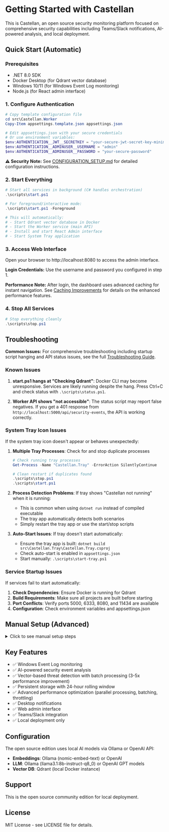 # Getting Started with Castellan

This is Castellan, an open source security monitoring platform focused on comprehensive security capabilities including Teams/Slack notifications, AI-powered analysis, and local deployment.

## Quick Start (Automatic)

### Prerequisites

- .NET 8.0 SDK
- Docker Desktop (for Qdrant vector database)
- Windows 10/11 (for Windows Event Log monitoring)
- Node.js (for React admin interface)

### 1. Configure Authentication

```powershell
# Copy template configuration file
cd src\Castellan.Worker
Copy-Item appsettings.template.json appsettings.json

# Edit appsettings.json with your secure credentials
# Or use environment variables:
$env:AUTHENTICATION__JWT__SECRETKEY = "your-secure-jwt-secret-key-minimum-64-characters"
$env:AUTHENTICATION__ADMINUSER__USERNAME = "admin"
$env:AUTHENTICATION__ADMINUSER__PASSWORD = "your-secure-password"
```

**⚠️ Security Note:** See [CONFIGURATION_SETUP.md](CONFIGURATION_SETUP.md) for detailed configuration instructions.

### 2. Start Everything

```powershell
# Start all services in background (C# handles orchestration)
.\scripts\start.ps1

# For foreground/interactive mode:
.\scripts\start.ps1 -Foreground

# This will automatically:
# - Start Qdrant vector database in Docker
# - Start the Worker service (main API)
# - Install and start React Admin interface
# - Start System Tray application
```

### 3. Access Web Interface

Open your browser to http://localhost:8080 to access the admin interface.

**Login Credentials:** Use the username and password you configured in step 1.

**Performance Note:** After login, the dashboard uses advanced caching for instant navigation. See [Caching Improvements](CACHING_IMPROVEMENTS.md) for details on the enhanced performance features.

### 4. Stop All Services

```powershell
# Stop everything cleanly
.\scripts\stop.ps1
```

## Troubleshooting

**Common Issues:** For comprehensive troubleshooting including startup script hanging and API status issues, see the full [Troubleshooting Guide](TROUBLESHOOTING.md).

### Known Issues

1. **start.ps1 hangs at "Checking Qdrant"**: Docker CLI may become unresponsive. Services are likely running despite the hang. Press Ctrl+C and check status with `.\scripts\status.ps1`.

2. **Worker API shows "not accessible"**: The status script may report false negatives. If you get a 401 response from `http://localhost:5000/api/security-events`, the API is working correctly.

### System Tray Icon Issues

If the system tray icon doesn't appear or behaves unexpectedly:

1. **Multiple Tray Processes**: Check for and stop duplicate processes
   ```powershell
   # Check running tray processes
   Get-Process -Name "Castellan.Tray" -ErrorAction SilentlyContinue
   
   # Clean restart if duplicates found
   .\scripts\stop.ps1
   .\scripts\start.ps1
   ```

2. **Process Detection Problems**: If tray shows "Castellan not running" when it is running:
   - This is common when using `dotnet run` instead of compiled executable
   - The tray app automatically detects both scenarios
   - Simply restart the tray app or use the start/stop scripts

3. **Auto-Start Issues**: If tray doesn't start automatically:
   - Ensure the tray app is built: `dotnet build src\Castellan.Tray\Castellan.Tray.csproj`
   - Check auto-start is enabled in `appsettings.json`
   - Start manually: `.\scripts\start-tray.ps1`

### Service Startup Issues

If services fail to start automatically:

1. **Check Dependencies**: Ensure Docker is running for Qdrant
2. **Build Requirements**: Make sure all projects are built before starting
3. **Port Conflicts**: Verify ports 5000, 6333, 8080, and 11434 are available
4. **Configuration**: Check environment variables and appsettings.json

## Manual Setup (Advanced)

<details>
<summary>Click to see manual setup steps</summary>

### 1. Disable Auto-Start

Edit `src\Castellan.Worker\appsettings.json`:
```json
"Startup": {
  "AutoStart": {
    "Enabled": false
  }
}
```

### 2. Start Services Manually

```powershell
# Start Qdrant
docker run -d --name qdrant -p 6333:6333 qdrant/qdrant

# Build and run Worker
dotnet build src\Castellan.Worker\Castellan.Worker.csproj -c Release
cd src\Castellan.Worker
dotnet run

# Start React Admin (new terminal)
cd castellan-admin
npm install
npm start # Runs on http://localhost:8080
```

</details>

## Key Features

- ✅ Windows Event Log monitoring
- ✅ AI-powered security event analysis 
- ✅ Vector-based threat detection with batch processing (3-5x performance improvement)
- ✅ Persistent storage with 24-hour rolling window
- ✅ Advanced performance optimization (parallel processing, batching, throttling)
- ✅ Desktop notifications
- ✅ Web admin interface
- ✅ Teams/Slack integration
- ✅ Local deployment only

## Configuration

The open source edition uses local AI models via Ollama or OpenAI API:

- **Embeddings**: Ollama (nomic-embed-text) or OpenAI
- **LLM**: Ollama (llama3.1:8b-instruct-q8_0) or OpenAI GPT models
- **Vector DB**: Qdrant (local Docker instance)

## Support

This is the open source community edition for local deployment.

## License

MIT License - see LICENSE file for details.
